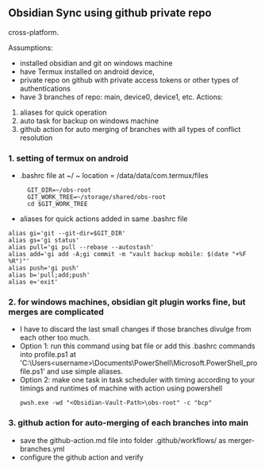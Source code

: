 ## Obsidian Sync using github private repo
cross-platform.

Assumptions:
- installed obsidian and git on windows machine
- have Termux installed on android device, 
- private repo on github with private access tokens or other types of authentications
- have 3 branches of repo: main, device0, device1, etc.
Actions:
1. aliases for quick operation
2. auto task for backup on windows machine
3. github action for auto merging of branches with all types of conflict resolution
### 1.  setting of termux on android

- .bashrc file at ~/
  ~ location = /data/data/com.termux/files
  ```
	GIT_DIR=~/obs-root
	GIT_WORK_TREE=~/storage/shared/obs-root
	cd $GIT_WORK_TREE
	```

- aliases for quick actions added in same .bashrc file
  
```
alias gi='git --git-dir=$GIT_DIR'
alias gs='gi status'
alias pull='gi pull --rebase --autostash'
alias add='gi add -A;gi commit -m "vault backup mobile: $(date "+%F %R")"'
alias push='gi push'
alias b='pull;add;push'
alias e='exit'
```
### 2. for windows machines, obsidian git plugin  works fine, but merges are complicated
- I have to discard the last small changes if those branches divulge from each other too much.
- Option 1: run this command using bat file or add this .bashrc commands into profile.ps1 at 
  'C:\Users\<username>\Documents\PowerShell\Microsoft.PowerShell_profile.ps1' and use simple aliases.
- Option 2: make  one task in task scheduler with timing according to your timings and runtimes of machine with action using powershell
  ```
  pwsh.exe -wd "<Obsidian-Vault-Path>\obs-root" -c "bcp"
  ```

### 3. github action for auto-merging of each branches into main
- save  the github-action.md file into folder .github/workflows/ as merger-branches.yml
- configure the github action and verify
